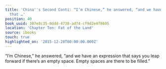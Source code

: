 ```yaml
---
title: 'China''s Second Conti: “I’m Chinese,” he answered, “and we have an expression
  that …'
position: 40
book_uuid: 307e8c35-0ddd-4738-ad74-cf9d2e4f8605
location: 'Chapter Ten: Fat of the Land'
source: ibooks
touch: true
highlighted_on: '2015-12-28T00:00:00.000Z'
---
```


“I’m Chinese,” he answered, “and we have an expression that says you leap forward if there’s an empty space. Empty spaces are there to be filled.”